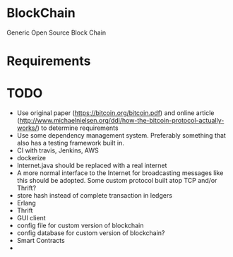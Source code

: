 # BlockChain
Generic Open Source Block Chain




# Requirements

# TODO
* Use original paper (https://bitcoin.org/bitcoin.pdf) and online article (http://www.michaelnielsen.org/ddi/how-the-bitcoin-protocol-actually-works/) to determine requirements
* Use some dependency management system. Preferably something that also has a testing framework built in.
* CI with travis, Jenkins, AWS
* dockerize
* Internet.java should be replaced with a real internet
* A more normal interface to the Internet for broadcasting messages like this should be adopted. Some custom protocol built atop TCP and/or Thrift?
* store hash instead of complete transaction in ledgers
* Erlang
* Thrift
* GUI client
* config file for custom version of blockchain
* config database for custom version of blockchain?
* Smart Contracts
*
